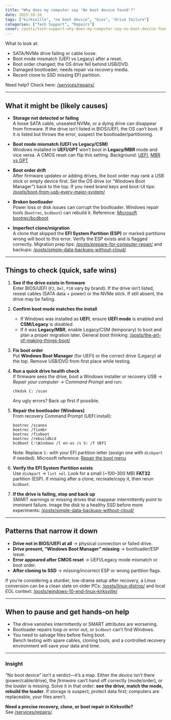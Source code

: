 ```yaml
---
title: "Why does my computer say 'No boot device found'?"
date: 2025-10-26
tags: ["kirksville", "no boot device", "bios", "drive failure"]
categories: ["Tech Support", "Repairs"]
cover: /posts/tech-support-why-does-my-computer-say-no-boot-device-found/images/no-boot-device-found.webp
---
```


What to look at:

- SATA/NVMe drive failing or cable loose.
- Boot mode mismatch (UEFI vs Legacy) after a reset.
- Boot order changed; the OS drive fell behind USB/DVD.
- Damaged bootloader; needs repair via recovery media.
- Recent clone to SSD missing EFI partition.

Need help? Check here: [/services/repairs/](/services/repairs/)

---

## What it might be (likely causes)

- **Storage not detected or failing**  
  A loose SATA cable, unseated NVMe, or a dying drive can disappear from firmware. If the drive isn’t listed in BIOS/UEFI, the OS can’t boot. If it *is* listed but throws the error, suspect the bootloader/partitioning.

- **Boot mode mismatch (UEFI vs Legacy/CSM)**  
  Windows installed in **UEFI/GPT** won’t boot in **Legacy/MBR** mode and vice versa. A CMOS reset can flip this setting. Background: [UEFI](https://en.wikipedia.org/wiki/Unified_Extensible_Firmware_Interface), [MBR vs GPT](https://en.wikipedia.org/wiki/GUID_Partition_Table)

- **Boot order drift**  
  After firmware updates or adding drives, the boot order may rank a USB stick or empty device first. Set the OS drive (or “Windows Boot Manager”) back to the top. If you need brand keys and boot-UI tips: [/posts/boot-from-usb-every-major-system/](/posts/boot-from-usb-every-major-system/)

- **Broken bootloader**  
  Power loss or disk issues can corrupt the bootloader. Windows repair tools (`bootrec`, `bcdboot`) can rebuild it. Reference: [Microsoft bootrec/bcdboot](https://learn.microsoft.com/windows-hardware/manufacture/desktop/repair-the-boot-menu-on-a-dual-boot-pc)

- **Imperfect clone/migration**  
  A clone that skipped the **EFI System Partition (ESP)** or marked partitions wrong will boot to this error. Verify the ESP exists and is flagged correctly. Migration prep tips: [/posts/prepare-for-computer-repair/](/posts/prepare-for-computer-repair/) and backups: [/posts/simple-data-backups-without-cloud/](/posts/simple-data-backups-without-cloud/)

---

## Things to check (quick, safe wins)

1. **See if the drive exists in firmware**  
   Enter BIOS/UEFI (`F2`, `Del`, `F10` vary by brand). If the drive isn’t listed, reseat cables (SATA data + power) or the NVMe stick. If still absent, the drive may be failing.

2. **Confirm boot mode matches the install**  
   - If Windows was installed as **UEFI**, ensure **UEFI mode** is enabled and **CSM/Legacy** is *disabled*.  
   - If it was **Legacy/MBR**, enable Legacy/CSM (temporary) to boot and plan a proper migration later. General boot thinking: [/posts/the-art-of-making-things-boot/](/posts/the-art-of-making-things-boot/)

3. **Fix boot order**  
   Put **Windows Boot Manager** (for UEFI) or the correct drive (Legacy) at the top. Remove USB/DVD from first place while testing.

4. **Run a quick drive health check**  
   If firmware sees the drive, boot a Windows installer or recovery USB → *Repair your computer* → *Command Prompt* and run:  
   ```text
   chkdsk C: /scan
   ```
   Any ugly errors? Back up first if possible.

5. **Repair the bootloader (Windows)**  
   From recovery Command Prompt (UEFI install):  
   ```text
   bootrec /scanos
   bootrec /fixmbr
   bootrec /fixboot
   bootrec /rebuildbcd
   bcdboot C:\Windows /l en-us /s S: /f UEFI
   ```
   Note: Replace `S:` with your EFI partition letter (assign one with `diskpart` if needed). Microsoft reference: [Repair the boot menu](https://learn.microsoft.com/windows-hardware/manufacture/desktop/repair-the-boot-menu-on-a-dual-boot-pc)

6. **Verify the EFI System Partition exists**  
   Use `diskpart` → `list vol`. Look for a small (~100–300 MB) **FAT32** partition (ESP). If missing after a clone, recreate/copy it, then rerun `bcdboot`.

7. **If the drive is failing, stop and back up**  
   SMART warnings or missing drives that reappear intermittently point to imminent failure. Image the disk to a healthy SSD before more experiments: [/posts/simple-data-backups-without-cloud/](/posts/simple-data-backups-without-cloud/)

---

## Patterns that narrow it down

- **Drive not in BIOS/UEFI at all** → physical connection or failed drive.  
- **Drive present, “Windows Boot Manager” missing** → bootloader/ESP issue.  
- **Error appeared after CMOS reset** → UEFI/Legacy mode mismatch or boot order.  
- **After cloning to SSD** → missing/incorrect ESP or wrong partition flags.

If you’re considering a sturdier, low-drama setup after recovery, a Linux conversion can be a clean slate on older PCs: [/posts/linux-distros/](/posts/linux-distros/) and local EOL context: [/posts/windows-10-end-linux-kirksville/](/posts/windows-10-end-linux-kirksville/)

---

## When to pause and get hands-on help

- The drive vanishes intermittently or SMART attributes are worsening.  
- Bootloader repairs loop or error out, or `bcdboot` can’t find Windows.  
- You need to salvage files before fixing boot.  
Bench testing with spare cables, cloning tools, and a controlled recovery environment will save your data and time.

---

### Insight
“No boot device” isn’t a verdict—it’s a map. Either the *device* isn’t there (power/cable/drive), the *firmware* can’t hand off correctly (mode/order), or the *loader* is missing. Solve it in that order: **see the drive, match the mode, rebuild the loader**. If storage is suspect, protect data first; computers are replaceable, your files aren’t.

**Need a precise recovery, clone, or boot repair in Kirksville?**  
See [/services/repairs/](/services/repairs/).
